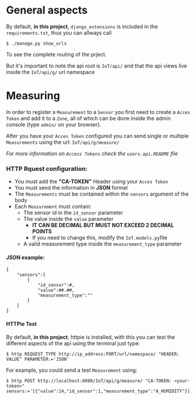 # General aspects
By default, **in this project**, `django_extensions` is included in the `requirements.txt`, thus you can allways call
```
$ ./manage.py show_urls
```
To see the complete routing of the prject.

But it's important to note the api root is `IoT/api/` and that the api views live inside the `IoT/api/g/` url namespace

# Measuring
In order to register a `Measurement` to a `Sensor` you first need to create a `Acces Token` and add it to a `Zone`, all of which 
can be done inside the admin console (type `admin/` on your browser).

After you have your `Acces Token` configured you can send single or multiple `Measurements` using the 
url: `IoT/api/g/measure/`

*For more information on `Access Tokens` check the `users.api.README` file*

### HTTP Rquest configuration:
* You must add the **"CA-TOKEN"** Header using your `Acces Token`
* You must send the information in **JSON** format
* The `Measurements` must be contained within the `sensors` argument of the body
* Each `Measurement` must contain:
    * The sensor id in the `ìd_sensor` parameter
    * The value inside the `value` parameter 
        * **IT CAN BE DECIMAL BUT MUST NOT EXCEED 2 DECIMAL POINTS**
        * If you need to change this, modify the `IoT.models.py`file
    * A valid measurement type inside the `measurement_type` parameter

#### JSON example:
```
{
    "sensors":[
        {
            "id_sensor":#,
            "value":##.##,
            "measurement_type":""
        }
    ]
}
```
#### HTTPie Test
By default, **in this project**, httpie is installed, with this you can test the different aspects of the api using the terminal 
just type: 
```
$ http REQUEST_TYPE http://ip_address:PORT/url/namespace/ "HEADER: VALUE" PARAMETER:='JSON'
```

For example, you could send a test `Measurement` using:
```
$ http POST http://localhost:8000/IoT/api/g/measure/ "CA-TOKEN: <your-token>" sensors:='[{"value":14,"id_sensor":1,"measurement_type":"A_HUMIDITY"}]'
```